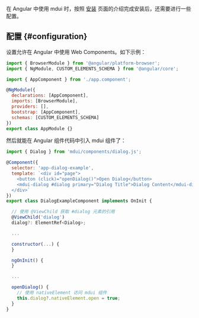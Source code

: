 在 Angular 中使用 mdui 时，按照 [安装](/docs/2/getting-started/installation#npm) 页面的介绍完成安装后，还需要进行一些配置。

## 配置 {#configuration}

设置允许在 Angular 中使用 Web Components。如下示例：

```js
import { BrowserModule } from '@angular/platform-browser';
import { NgModule, CUSTOM_ELEMENTS_SCHEMA } from '@angular/core';

import { AppComponent } from './app.component';

@NgModule({
  declarations: [AppComponent],
  imports: [BrowserModule],
  providers: [],
  bootstrap: [AppComponent],
  schemas: [CUSTOM_ELEMENTS_SCHEMA]
})
export class AppModule {}
```

然后就能在 Angular 组件代码中引入 mdui 组件了：

```js
import { Dialog } from 'mdui/components/dialog.js';

@Component({
  selector: 'app-dialog-example',
  template: `<div id="page">
    <button (click)="openDialog()">Open Dialog</button>
    <mdui-dialog #dialog primary="Dialog Title">Dialog Content</mdui-dialog>
  </div>`
})
export class DialogExampleComponent implements OnInit {

  // 使用 @ViewChild 获取 #dialog 元素的引用
  @ViewChild('dialog')
  dialog?: ElementRef<Dialog>;

  ...

  constructor(...) {
  }

  ngOnInit() {
  }

  ...

  openDialog() {
    // 使用 nativeElement 访问 mdui 组件
    this.dialog?.nativeElement.open = true;
  }
}
```
